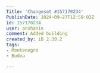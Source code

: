 ```yaml
---
Title: 'Changeset #157170234'
PublishDate: 2024-09-27T12:59:02Z
id: 157170234
user: anshanin
comment: Added building
created_by: iD 2.30.2
tags:
- Montenegro
- Budva

---
```

